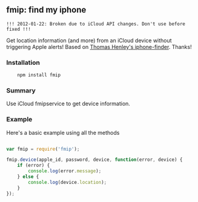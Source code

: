 ## fmip: find my iphone

```
!!! 2012-01-22: Broken due to iCloud API changes. Don't use before fixed !!!
```


Get location information (and more) from an iCloud device without triggering Apple alerts!
Based on [Thomas Henley's iphone-finder](https://github.com/ThomasHenley/node-iphone-finder). Thanks!

### Installation

```bash
	npm install fmip
```

### Summary

Use iCloud fmipservice to get device information.

### Example

Here's a basic example using all the methods

```javascript

var fmip = require('fmip');

fmip.device(apple_id, password, device, function(error, device) {
    if (error) {
        console.log(error.message);
    } else {
        console.log(device.location);
    }
});

```

